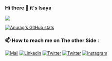 ### Hi there 👋 it's Isaya

![](https://komarev.com/ghpvc/?username=okelloEnos&color=green)


[![Anurag's GitHub stats](https://github-readme-stats.vercel.app/api?username=okelloEnos&show_icons=true&theme=dark)](https://github.com/anuraghazra/github-readme-stats)
<!-- [![Top Langs](https://github-readme-stats.vercel.app/api/top-langs/?username=okelloEnos)](https://github.com/anuraghazra/github-readme-stats)
-->
### 📫 How to reach me on The other Side :

[![Mail](https://img.shields.io/badge/-Say%20Hi!-green?style=for-the-badge&logo=gmail)](mailto:enosokello@gmail.com)
[![Linkedin](https://img.shields.io/badge/-LinkedIn-green?style=for-the-badge&logo=Linkedin)](https://www.linkedin.com/in/enos-okello-325450181/)
[![Twitter](https://img.shields.io/badge/-Twitter-green?style=for-the-badge&logo=twitter)](https://twitter.com/OkelloEnos)
[![Twitter](https://img.shields.io/badge/-Facebook-green?style=for-the-badge&logo=facebook)](https://web.facebook.com/enos.okello.10/)
[![Instagram](https://img.shields.io/badge/-Instagram-green?style=for-the-badge&logo=instagram)](https://www.instagram.com/okello_enos/)
<!--[Gmail](enosokello@gmail.com "Gmail")  ||   [Linked In](https://www.linkedin.com/in/enos-okello-325450181/ "Linked In Profile")    ||    [Twitter ](https://twitter.com/OkelloEnos "Twitter Profile")     ||    [FaceBook](https://web.facebook.com/enos.okello.10/ "Facebook Profile")

<!--
<details>
  <summary><b>📊 Github Stats</b></summary>
  <p align="center"> <img src="https://github-readme-stats.vercel.app/api?username=patilshreyas&count_private=true&show_icons=true&include_all_commits=true" alt="Shreyas Patil | Stats" />
</details>

<!--
[![Portfolio](https://img.shields.io/badge/-Portfolio-black?style=for-the-badge&logo=google-chrome&logoColor=white)](https://shreyaspatil.dev/)
[![Mail](https://img.shields.io/badge/-Say%20Hi!-black?style=for-the-badge&logo=gmail)](mailto:hi@shreyaspatil.dev)
[![Twitter](https://img.shields.io/badge/-Twitter-black?style=for-the-badge&logo=twitter)](https://twitter.com/imShreyasPatil)
[![Linkedin](https://img.shields.io/badge/-LinkedIn-black?style=for-the-badge&logo=Linkedin)](https://www.linkedin.com/in/patil-shreyas/)
[![Medium](https://img.shields.io/badge/-Medium-black?style=for-the-badge&logo=Medium)](https://medium.com/@PatilShreyas)
[![Google Play](https://img.shields.io/badge/-Google%20Play-black?style=for-the-badge&logo=google-play)](https://play.google.com/store/apps/dev?id=7315706573700759915)
[![Instagram](https://img.shields.io/badge/-Instagram-black?style=for-the-badge&logo=instagram)](https://instagram.com/shreyaspatil.dev/)
-->
<!--
**okelloEnos/okelloEnos** is a ✨ _special_ ✨ repository because its `README.md` (this file) appears on your GitHub profile.

Here are some ideas to get you started:

- 🔭 I’m currently working on ...
- 🌱 I’m currently learning ...
- 👯 I’m looking to collaborate on ...
- 🤔 I’m looking for help with ...
- 💬 Ask me about ...
- 📫 How to reach me: ...
- 😄 Pronouns: ...
- ⚡ Fun fact: ...
-->
